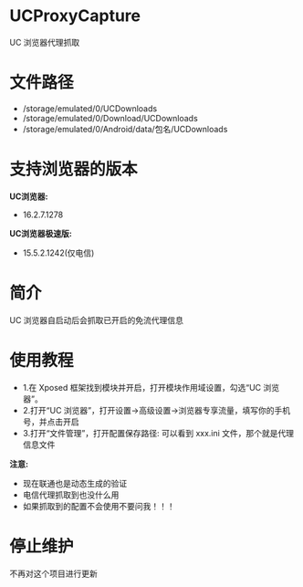 # UCProxyCapture
UC 浏览器代理抓取

# 文件路径
- /storage/emulated/0/UCDownloads
- /storage/emulated/0/Download/UCDownloads
- /storage/emulated/0/Android/data/包名/UCDownloads

# 支持浏览器的版本
**UC浏览器:**
- 16.2.7.1278

**UC浏览器极速版:**
- 15.5.2.1242(仅电信)

# 简介
UC 浏览器自启动后会抓取已开启的免流代理信息

# 使用教程
- 1.在 Xposed 框架找到模块并开启，打开模块作用域设置，勾选“UC 浏览器”。
- 2.打开“UC 浏览器”，打开设置→高级设置→浏览器专享流量，填写你的手机号，并点击开启
- 3.打开“文件管理”，打开配置保存路径: 可以看到 xxx.ini 文件，那个就是代理信息文件

**注意:**
- 现在联通也是动态生成的验证
- 电信代理抓取到也没什么用
- 如果抓取到的配置不会使用不要问我！！！

# 停止维护
不再对这个项目进行更新
